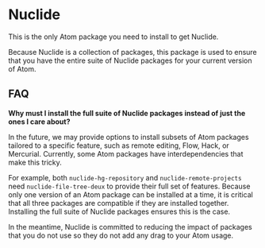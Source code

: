 # Nuclide

This is the only Atom package you need to install to get Nuclide.

Because Nuclide is a collection of packages, this package
is used to ensure that you have the entire suite of Nuclide packages
for your current version of Atom.

## FAQ

**Why must I install the full suite of Nuclide packages instead of just the ones I care about?**

In the future, we may provide options to install subsets of
Atom packages tailored to a specific feature, such as remote editing,
Flow, Hack, or Mercurial. Currently, some Atom packages
have interdependencies that make this tricky.

For example, both `nuclide-hg-repository` and `nuclide-remote-projects`
need `nuclide-file-tree-deux` to provide their full set of features.
Because only one version of an Atom package can be installed at a time,
it is critical that all three packages are compatible if they are
installed together. Installing the full suite of Nuclide packages ensures this
is the case.

In the meantime, Nuclide is committed to reducing the impact of packages
that you do not use so they do not add any drag to your Atom usage.
